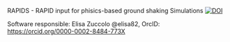 RAPIDS - RAPID input for phisics-based ground shaking Simulations
[![DOI](https://zenodo.org/badge/774905021.svg)](https://doi.org/10.5281/zenodo.14201458)


Software responsible: Elisa Zuccolo @elisa82, OrcID: https://orcid.org/0000-0002-8484-773X
